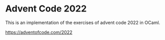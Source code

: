 # Advent Code 2022
This is an implementation of the exercises of advent code 2022 in OCaml.

https://adventofcode.com/2022
